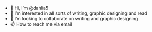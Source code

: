 - 👋 Hi, I’m @dahlia5
- 👀 I’m interested in all sorts of writing, graphic designing and read
- 💞️ I’m looking to collaborate on writing and graphic designing
- 📫 How to reach me via email

<!---
dahlia5/dahlia5 is a ✨ special ✨ repository because its `README.md` (this file) appears on your GitHub profile.
You can click the Preview link to take a look at your changes.
--->
